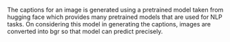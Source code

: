 The captions for an image is generated using a pretrained model taken from hugging face which provides many pretrained models that are used for NLP tasks.
On considering this model in generating the captions, images are converted into bgr so that model can predict precisely.
